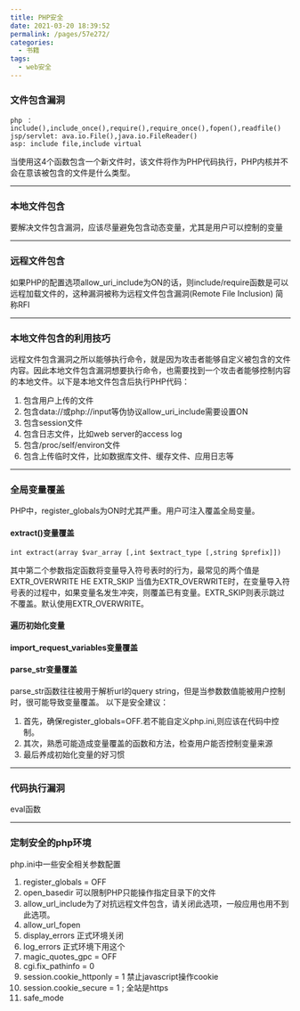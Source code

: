 ```yaml
---
title: PHP安全
date: 2021-03-20 18:39:52
permalink: /pages/57e272/
categories:
  - 书籍
tags:
  - web安全 
---
```

### 文件包含漏洞

```
php ：include(),include_once(),require(),require_once(),fopen(),readfile()
jsp/servlet: ava.io.File(),java.io.FileReader()
asp: include file,include virtual
```
当使用这4个函数包含一个新文件时，该文件将作为PHP代码执行，PHP内核并不会在意该被包含的文件是什么类型。

---

### 本地文件包含

要解决文件包含漏洞，应该尽量避免包含动态变量，尤其是用户可以控制的变量

---

### 远程文件包含

如果PHP的配置选项allow_uri_include为ON的话，则include/require函数是可以远程加载文件的，这种漏洞被称为远程文件包含漏洞(Remote File Inclusion) 简称RFI

---

### 本地文件包含的利用技巧

远程文件包含漏洞之所以能够执行命令，就是因为攻击者能够自定义被包含的文件内容。因此本地文件包含漏洞想要执行命令，也需要找到一个攻击者能够控制内容的本地文件。以下是本地文件包含后执行PHP代码：  
1. 包含用户上传的文件
2. 包含data://或php://input等伪协议allow_uri_include需要设置ON
3. 包含session文件
4. 包含日志文件，比如web server的access log
5. 包含/proc/self/environ文件
6. 包含上传临时文件，比如数据库文件、缓存文件、应用日志等

---

### 全局变量覆盖

PHP中，register_globals为ON时尤其严重。用户可注入覆盖全局变量。

#### extract()变量覆盖
```
int extract(array $var_array [,int $extract_type [,string $prefix]])
```
其中第二个参数指定函数将变量导入符号表时的行为，最常见的两个值是EXTR_OVERWRITE HE  EXTR_SKIP
当值为EXTR_OVERWRITE时，在变量导入符号表的过程中，如果变量名发生冲突，则覆盖已有变量。EXTR_SKIP则表示跳过不覆盖。默认使用EXTR_OVERWRITE。

#### 遍历初始化变量

#### import_request_variables变量覆盖

#### parse_str变量覆盖

parse_str函数往往被用于解析url的query string，但是当参数数值能被用户控制时，很可能导致变量覆盖。
以下是安全建议：  
1. 首先，确保register_globals=OFF.若不能自定义php.ini,则应该在代码中控制。
2. 其次，熟悉可能造成变量覆盖的函数和方法，检查用户能否控制变量来源
3. 最后养成初始化变量的好习惯

---

### 代码执行漏洞

eval函数

---

### 定制安全的php环境

php.ini中一些安全相关参数配置  
1. register_globals = OFF 
2. open_basedir 可以限制PHP只能操作指定目录下的文件
3. allow_url_include为了对抗远程文件包含，请关闭此选项，一般应用也用不到此选项。
4. allow_url_fopen
5. display_errors 正式环境关闭
6. log_errors 正式环境下用这个
7. magic_quotes_gpc = OFF 
8. cgi.fix_pathinfo = 0
9. session.cookie_httponly = 1 禁止javascript操作cookie
10. session.cookie_secure = 1 ; 全站是https
11. safe_mode